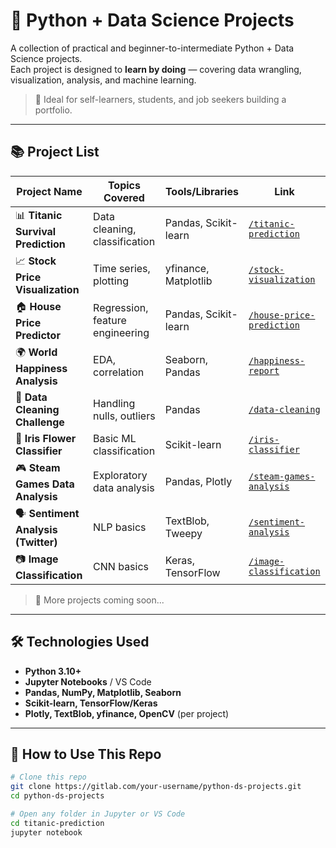 # 🧠 Python + Data Science Projects

A collection of practical and beginner-to-intermediate Python + Data Science projects.  
Each project is designed to **learn by doing** — covering data wrangling, visualization, analysis, and machine learning.

> 🚀 Ideal for self-learners, students, and job seekers building a portfolio.

---

## 📚 Project List

| Project Name | Topics Covered | Tools/Libraries | Link |
|--------------|----------------|-----------------|------|
| 📊 **Titanic Survival Prediction** | Data cleaning, classification | Pandas, Scikit-learn | [`/titanic-prediction`](./titanic-prediction) |
| 📈 **Stock Price Visualization** | Time series, plotting | yfinance, Matplotlib | [`/stock-visualization`](./stock-visualization) |
| 🏠 **House Price Predictor** | Regression, feature engineering | Pandas, Scikit-learn | [`/house-price-prediction`](./house-price-prediction) |
| 🌍 **World Happiness Analysis** | EDA, correlation | Seaborn, Pandas | [`/happiness-report`](./happiness-report) |
| 🧹 **Data Cleaning Challenge** | Handling nulls, outliers | Pandas | [`/data-cleaning`](./data-cleaning) |
| 🤖 **Iris Flower Classifier** | Basic ML classification | Scikit-learn | [`/iris-classifier`](./iris-classifier) |
| 🎮 **Steam Games Data Analysis** | Exploratory data analysis | Pandas, Plotly | [`/steam-games-analysis`](./steam-games-analysis) |
| 🗣️ **Sentiment Analysis (Twitter)** | NLP basics | TextBlob, Tweepy | [`/sentiment-analysis`](./sentiment-analysis) |
| 📷 **Image Classification** | CNN basics | Keras, TensorFlow | [`/image-classification`](./image-classification) |

> 🔁 More projects coming soon...

---

## 🛠 Technologies Used

- **Python 3.10+**
- **Jupyter Notebooks** / VS Code
- **Pandas, NumPy, Matplotlib, Seaborn**
- **Scikit-learn, TensorFlow/Keras**
- **Plotly, TextBlob, yfinance, OpenCV** (per project)

---

## 🧪 How to Use This Repo

```bash
# Clone this repo
git clone https://gitlab.com/your-username/python-ds-projects.git
cd python-ds-projects

# Open any folder in Jupyter or VS Code
cd titanic-prediction
jupyter notebook
